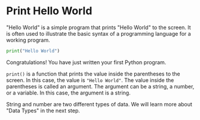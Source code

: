 # Print Hello World

"Hello World" is a simple program that prints "Hello World" to the screen. It is often used to illustrate the basic syntax of a programming language for a working program.

```python
print("Hello World")
```

Congratulations! You have just written your first Python program.

`print()` is a function that prints the value inside the parentheses to the screen. In this case, the value is `"Hello World"`. The value inside the parentheses is called an argument. The argument can be a string, a number, or a variable. In this case, the argument is a string.

String and number are two different types of data. We will learn more about "Data Types" in the next step.
